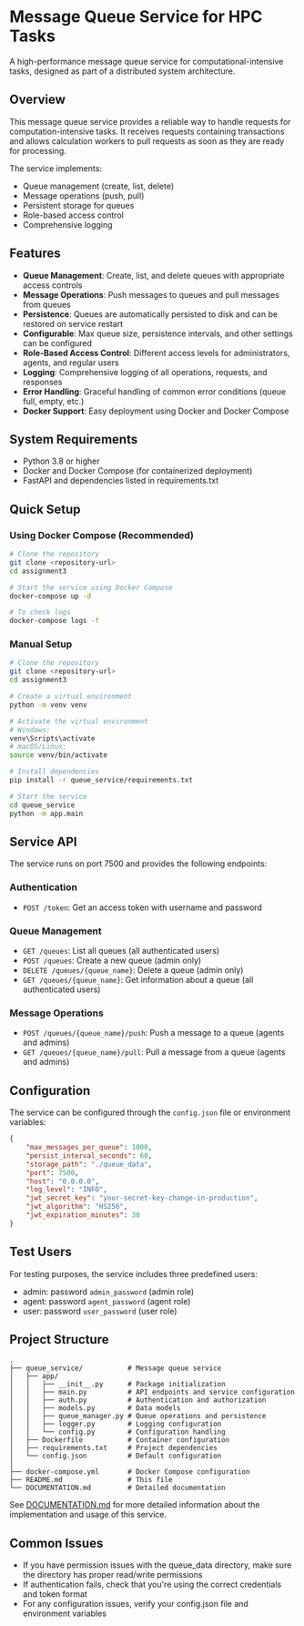 # Message Queue Service for HPC Tasks

A high-performance message queue service for computational-intensive tasks, designed as part of a distributed system architecture.

## Overview

This message queue service provides a reliable way to handle requests for computation-intensive tasks. It receives requests containing transactions and allows calculation workers to pull requests as soon as they are ready for processing.

The service implements:
- Queue management (create, list, delete)
- Message operations (push, pull)
- Persistent storage for queues
- Role-based access control
- Comprehensive logging

## Features

- **Queue Management**: Create, list, and delete queues with appropriate access controls
- **Message Operations**: Push messages to queues and pull messages from queues
- **Persistence**: Queues are automatically persisted to disk and can be restored on service restart
- **Configurable**: Max queue size, persistence intervals, and other settings can be configured
- **Role-Based Access Control**: Different access levels for administrators, agents, and regular users
- **Logging**: Comprehensive logging of all operations, requests, and responses
- **Error Handling**: Graceful handling of common error conditions (queue full, empty, etc.)
- **Docker Support**: Easy deployment using Docker and Docker Compose

## System Requirements

- Python 3.8 or higher
- Docker and Docker Compose (for containerized deployment)
- FastAPI and dependencies listed in requirements.txt

## Quick Setup

### Using Docker Compose (Recommended)

```bash
# Clone the repository
git clone <repository-url>
cd assignment3

# Start the service using Docker Compose
docker-compose up -d

# To check logs
docker-compose logs -f
```

### Manual Setup

```bash
# Clone the repository
git clone <repository-url>
cd assignment3

# Create a virtual environment
python -m venv venv

# Activate the virtual environment
# Windows:
venv\Scripts\activate
# macOS/Linux:
source venv/bin/activate

# Install dependencies
pip install -r queue_service/requirements.txt

# Start the service
cd queue_service
python -m app.main
```

## Service API

The service runs on port 7500 and provides the following endpoints:

### Authentication
- `POST /token`: Get an access token with username and password

### Queue Management
- `GET /queues`: List all queues (all authenticated users)
- `POST /queues`: Create a new queue (admin only)
- `DELETE /queues/{queue_name}`: Delete a queue (admin only)
- `GET /queues/{queue_name}`: Get information about a queue (all authenticated users)

### Message Operations
- `POST /queues/{queue_name}/push`: Push a message to a queue (agents and admins)
- `GET /queues/{queue_name}/pull`: Pull a message from a queue (agents and admins)

## Configuration

The service can be configured through the `config.json` file or environment variables:

```json
{
    "max_messages_per_queue": 1000,
    "persist_interval_seconds": 60,
    "storage_path": "./queue_data",
    "port": 7500,
    "host": "0.0.0.0",
    "log_level": "INFO",
    "jwt_secret_key": "your-secret-key-change-in-production",
    "jwt_algorithm": "HS256",
    "jwt_expiration_minutes": 30
}
```

## Test Users

For testing purposes, the service includes three predefined users:
- admin: password `admin_password` (admin role)
- agent: password `agent_password` (agent role)
- user: password `user_password` (user role)

## Project Structure

```
.
├── queue_service/           # Message queue service
│   ├── app/
│   │   ├── __init__.py      # Package initialization
│   │   ├── main.py          # API endpoints and service configuration
│   │   ├── auth.py          # Authentication and authorization
│   │   ├── models.py        # Data models
│   │   ├── queue_manager.py # Queue operations and persistence
│   │   ├── logger.py        # Logging configuration
│   │   └── config.py        # Configuration handling
│   ├── Dockerfile           # Container configuration
│   ├── requirements.txt     # Project dependencies
│   └── config.json          # Default configuration
│
├── docker-compose.yml       # Docker Compose configuration
├── README.md                # This file
└── DOCUMENTATION.md         # Detailed documentation
```

See [DOCUMENTATION.md](DOCUMENTATION.md) for more detailed information about the implementation and usage of this service.

## Common Issues

- If you have permission issues with the queue_data directory, make sure the directory has proper read/write permissions
- If authentication fails, check that you're using the correct credentials and token format
- For any configuration issues, verify your config.json file and environment variables
